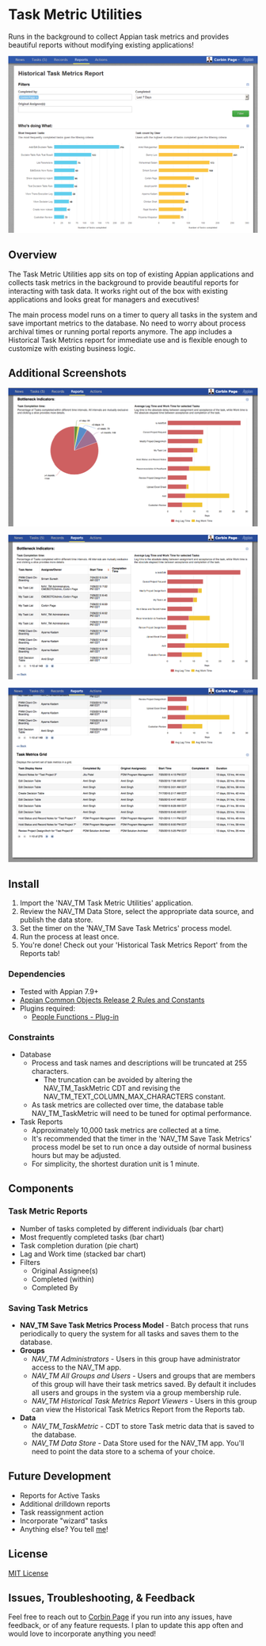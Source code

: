 # Task Metric Utilities
Runs in the background to collect Appian task metrics and provides beautiful reports without modifying existing applications!

![Overview Images](/images/historical-task-metrics-report-overview.png?raw=true "Overview Images")

## Overview
The Task Metric Utilities app sits on top of existing Appian applications and collects task metrics in the background to provide beautiful reports for interacting with task data. It works right out of the box with existing applications and looks great for managers and executives!

The main process model runs on a timer to query all tasks in the system and save important metrics to the database. No need to worry about process archival times or running portal reports anymore. The app includes a Historical Task Metrics report for immediate use and is flexible enough to customize with existing business logic.

## Additional Screenshots

![Clickable Pie Chart](/images/bottleneck-with-pie.png?raw=true "Clickable Pie Chart")

![Reveal grid](/images/bottleneck-with-grid.png?raw=true "Reveal grid")

![Task Metrics Grid](/images/historical-task-metrics-report-grid.png?raw=true "Task Metrics Grid")

## Install
1. Import the 'NAV_TM Task Metric Utilities' application.
2. Review the NAV_TM Data Store, select the appropriate data source, and publish the data store.
3. Set the timer on the 'NAV_TM Save Task Metrics' process model.
4. Run the process at least once.
5. You're done! Check out your 'Historical Task Metrics Report' from the Reports tab!

### Dependencies
* Tested with Appian 7.9+
* [Appian Common Objects Release 2 Rules and Constants](https://forum.appian.com/suite/rest/a/content/latest/ioBWsQdLlzKy55h821pegJS_aao_bClfn6kaA2885s8CkmBit_JcaRqqZM/o)
* Plugins required:
  * [People Functions - Plug-in](https://forum.appian.com/suite/tempo/records/type/components/item/i0BCLGOdlMUpdGVqT-RV7oRg74uEGJO7MQ8lm4tmJLMp94GacLswVsmKlY5dOs/view/summary)


### Constraints
* Database 
  * Process and task names and descriptions will be truncated at 255 characters.
    * The truncation can be avoided by altering the NAV_TM_TaskMetric CDT and revising the NAV_TM_TEXT_COLUMN_MAX_CHARACTERS constant.
  * As task metrics are collected over time, the database table NAV_TM_TaskMetric will need to be tuned for optimal performance.
* Task Reports
  * Approximately 10,000 task metrics are collected at a time.
  * It's recommended that the timer in the 'NAV_TM Save Task Metrics' process model be set to run once a day outside of normal business hours but may be adjusted.
  * For simplicity, the shortest duration unit is 1 minute.

## Components
### Task Metric Reports
* Number of tasks completed by different individuals (bar chart)
* Most frequently completed tasks (bar chart)
* Task completion duration (pie chart)
* Lag and Work time (stacked bar chart)
* Filters
  * Original Assignee(s)
  * Completed (within)
  * Completed By


### Saving Task Metrics
* **NAV_TM Save Task Metrics Process Model** - Batch process that runs periodically to query the system for all tasks and saves them to the database.
* **Groups**
  * *NAV_TM Administrators* - Users in this group have administrator access to the NAV_TM app.
  * *NAV_TM All Groups and Users* - Users and groups that are members of this group will have their task metrics saved. By default it includes all users and groups in the system via a group membership rule.
  * *NAV_TM Historical Task Metrics Report Viewers* - Users in this group can view the Historical Task Metrics Report from the Reports tab.
* **Data**
  * *NAV_TM_TaskMetric* - CDT to store Task metric data that is saved to the database.
  * *NAV_TM Data Store* - Data Store used for the NAV_TM app. You'll need to point the data store to a schema of your choice.

## Future Development
* Reports for Active Tasks
* Additional drilldown reports
* Task reassignment action
* Incorporate "wizard" tasks
* Anything else? You tell [me](mailto:corbin@nav-labs.com)!

## License
[MIT License](/LICENSE)

## Issues, Troubleshooting, & Feedback
Feel free to reach out to [Corbin Page](mailto:corbin@nav-labs.com) if you run into any issues, have feedback, or of any feature requests. I plan to update this app often and would love to incorporate anything you need!
